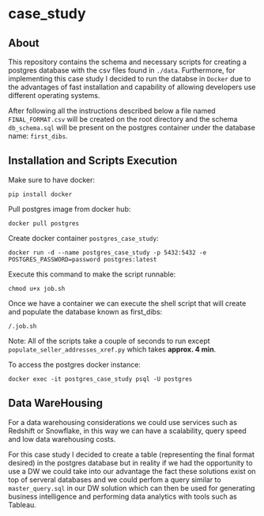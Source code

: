 # case_study
## About
This repository contains the schema and necessary scripts for creating a postgres database with the csv files found in `./data`. Furthermore, for implementing this case study I decided to run the databse in `Docker` due to the advantages of fast installation and capability of allowing developers use different operating systems. 

After following all the instructions described below a file named `FINAL_FORMAT.csv` will be created on the root directory and the schema `db_schema.sql` will be present on the postgres container under the database name: `first_dibs`.  

## Installation and Scripts Execution
Make sure to have docker:
    
    pip install docker

Pull postgres image from docker hub:

    docker pull postgres

Create docker container `postgres_case_study`:

    docker run -d --name postgres_case_study -p 5432:5432 -e POSTGRES_PASSWORD=password postgres:latest

Execute this command to make the script runnable:
    
    chmod u+x job.sh

Once we have a container we can execute the shell script that will create and populate the database known as first_dibs:

    /.job.sh

Note: All of the scripts take a couple of seconds to run except `populate_seller_addresses_xref.py` which takes **approx. 4 min**.

To access the postgres docker instance:

    docker exec -it postgres_case_study psql -U postgres

## Data WareHousing 
For a data warehousing considerations  we could use services such as Redshift or Snowflake, in this way we can have a scalability, query speed and low data warehousing costs.

For this case study I decided to create a table (representing the final format desired) in the postgres database but in reality if we had the opportunity to use a DW we could take into our advantage the fact these solutions exist on top of serveral databases and we could perfom a query similar to `master_query.sql` in our DW solution which can then be used for generating business intelligence and performing data analytics with tools such as Tableau.
